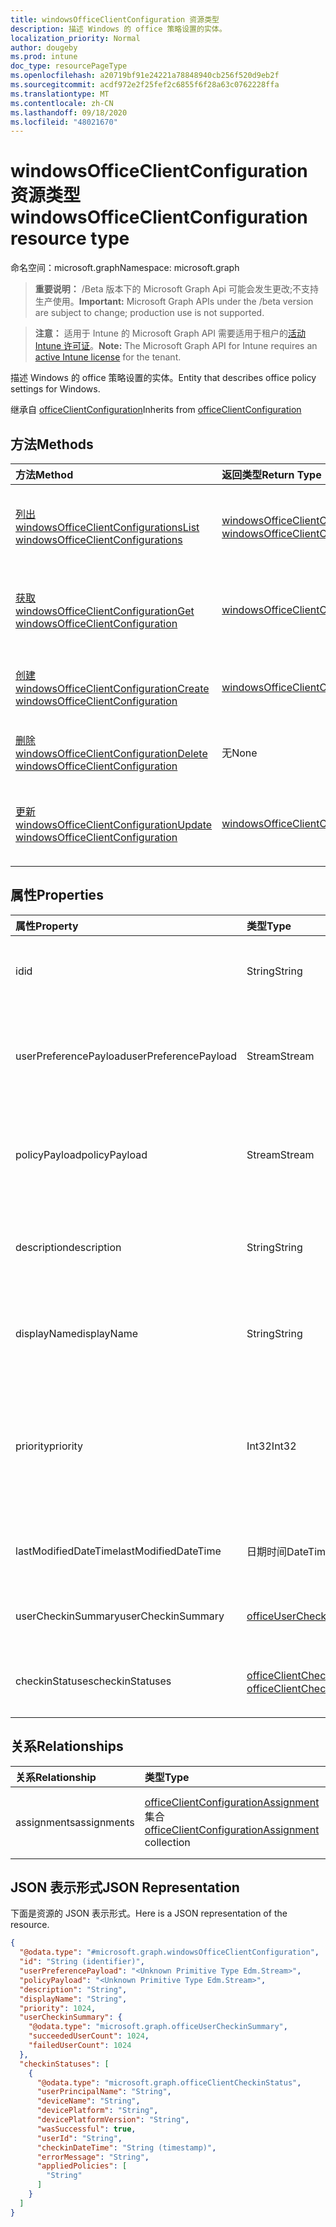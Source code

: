 ```yaml
---
title: windowsOfficeClientConfiguration 资源类型
description: 描述 Windows 的 office 策略设置的实体。
localization_priority: Normal
author: dougeby
ms.prod: intune
doc_type: resourcePageType
ms.openlocfilehash: a20719bf91e24221a78848940cb256f520d9eb2f
ms.sourcegitcommit: acdf972e2f25fef2c6855f6f28a63c0762228ffa
ms.translationtype: MT
ms.contentlocale: zh-CN
ms.lasthandoff: 09/18/2020
ms.locfileid: "48021670"
---
```

# <a name="windowsofficeclientconfiguration-resource-type"></a><span data-ttu-id="31485-103">windowsOfficeClientConfiguration 资源类型</span><span class="sxs-lookup"><span data-stu-id="31485-103">windowsOfficeClientConfiguration resource type</span></span>

<span data-ttu-id="31485-104">命名空间：microsoft.graph</span><span class="sxs-lookup"><span data-stu-id="31485-104">Namespace: microsoft.graph</span></span>

> <span data-ttu-id="31485-105">**重要说明：** /Beta 版本下的 Microsoft Graph Api 可能会发生更改;不支持生产使用。</span><span class="sxs-lookup"><span data-stu-id="31485-105">**Important:** Microsoft Graph APIs under the /beta version are subject to change; production use is not supported.</span></span>

> <span data-ttu-id="31485-106">**注意：** 适用于 Intune 的 Microsoft Graph API 需要适用于租户的[活动 Intune 许可证](https://go.microsoft.com/fwlink/?linkid=839381)。</span><span class="sxs-lookup"><span data-stu-id="31485-106">**Note:** The Microsoft Graph API for Intune requires an [active Intune license](https://go.microsoft.com/fwlink/?linkid=839381) for the tenant.</span></span>

<span data-ttu-id="31485-107">描述 Windows 的 office 策略设置的实体。</span><span class="sxs-lookup"><span data-stu-id="31485-107">Entity that describes office policy settings for Windows.</span></span>

<span data-ttu-id="31485-108">继承自 [officeClientConfiguration](../resources/intune-cirrus-officeclientconfiguration.md)</span><span class="sxs-lookup"><span data-stu-id="31485-108">Inherits from [officeClientConfiguration](../resources/intune-cirrus-officeclientconfiguration.md)</span></span>

## <a name="methods"></a><span data-ttu-id="31485-109">方法</span><span class="sxs-lookup"><span data-stu-id="31485-109">Methods</span></span>
|<span data-ttu-id="31485-110">方法</span><span class="sxs-lookup"><span data-stu-id="31485-110">Method</span></span>|<span data-ttu-id="31485-111">返回类型</span><span class="sxs-lookup"><span data-stu-id="31485-111">Return Type</span></span>|<span data-ttu-id="31485-112">说明</span><span class="sxs-lookup"><span data-stu-id="31485-112">Description</span></span>|
|:---|:---|:---|
|[<span data-ttu-id="31485-113">列出 windowsOfficeClientConfigurations</span><span class="sxs-lookup"><span data-stu-id="31485-113">List windowsOfficeClientConfigurations</span></span>](../api/intune-cirrus-windowsofficeclientconfiguration-list.md)|<span data-ttu-id="31485-114">[windowsOfficeClientConfiguration](../resources/intune-cirrus-windowsofficeclientconfiguration.md) 集合</span><span class="sxs-lookup"><span data-stu-id="31485-114">[windowsOfficeClientConfiguration](../resources/intune-cirrus-windowsofficeclientconfiguration.md) collection</span></span>|<span data-ttu-id="31485-115">列出 [windowsOfficeClientConfiguration](../resources/intune-cirrus-windowsofficeclientconfiguration.md) 对象的属性和关系。</span><span class="sxs-lookup"><span data-stu-id="31485-115">List properties and relationships of the [windowsOfficeClientConfiguration](../resources/intune-cirrus-windowsofficeclientconfiguration.md) objects.</span></span>|
|[<span data-ttu-id="31485-116">获取 windowsOfficeClientConfiguration</span><span class="sxs-lookup"><span data-stu-id="31485-116">Get windowsOfficeClientConfiguration</span></span>](../api/intune-cirrus-windowsofficeclientconfiguration-get.md)|[<span data-ttu-id="31485-117">windowsOfficeClientConfiguration</span><span class="sxs-lookup"><span data-stu-id="31485-117">windowsOfficeClientConfiguration</span></span>](../resources/intune-cirrus-windowsofficeclientconfiguration.md)|<span data-ttu-id="31485-118">读取 [windowsOfficeClientConfiguration](../resources/intune-cirrus-windowsofficeclientconfiguration.md) 对象的属性和关系。</span><span class="sxs-lookup"><span data-stu-id="31485-118">Read properties and relationships of the [windowsOfficeClientConfiguration](../resources/intune-cirrus-windowsofficeclientconfiguration.md) object.</span></span>|
|[<span data-ttu-id="31485-119">创建 windowsOfficeClientConfiguration</span><span class="sxs-lookup"><span data-stu-id="31485-119">Create windowsOfficeClientConfiguration</span></span>](../api/intune-cirrus-windowsofficeclientconfiguration-create.md)|[<span data-ttu-id="31485-120">windowsOfficeClientConfiguration</span><span class="sxs-lookup"><span data-stu-id="31485-120">windowsOfficeClientConfiguration</span></span>](../resources/intune-cirrus-windowsofficeclientconfiguration.md)|<span data-ttu-id="31485-121">创建新的 [windowsOfficeClientConfiguration](../resources/intune-cirrus-windowsofficeclientconfiguration.md) 对象。</span><span class="sxs-lookup"><span data-stu-id="31485-121">Create a new [windowsOfficeClientConfiguration](../resources/intune-cirrus-windowsofficeclientconfiguration.md) object.</span></span>|
|[<span data-ttu-id="31485-122">删除 windowsOfficeClientConfiguration</span><span class="sxs-lookup"><span data-stu-id="31485-122">Delete windowsOfficeClientConfiguration</span></span>](../api/intune-cirrus-windowsofficeclientconfiguration-delete.md)|<span data-ttu-id="31485-123">无</span><span class="sxs-lookup"><span data-stu-id="31485-123">None</span></span>|<span data-ttu-id="31485-124">删除 [windowsOfficeClientConfiguration](../resources/intune-cirrus-windowsofficeclientconfiguration.md)。</span><span class="sxs-lookup"><span data-stu-id="31485-124">Deletes a [windowsOfficeClientConfiguration](../resources/intune-cirrus-windowsofficeclientconfiguration.md).</span></span>|
|[<span data-ttu-id="31485-125">更新 windowsOfficeClientConfiguration</span><span class="sxs-lookup"><span data-stu-id="31485-125">Update windowsOfficeClientConfiguration</span></span>](../api/intune-cirrus-windowsofficeclientconfiguration-update.md)|[<span data-ttu-id="31485-126">windowsOfficeClientConfiguration</span><span class="sxs-lookup"><span data-stu-id="31485-126">windowsOfficeClientConfiguration</span></span>](../resources/intune-cirrus-windowsofficeclientconfiguration.md)|<span data-ttu-id="31485-127">更新 [windowsOfficeClientConfiguration](../resources/intune-cirrus-windowsofficeclientconfiguration.md) 对象的属性。</span><span class="sxs-lookup"><span data-stu-id="31485-127">Update the properties of a [windowsOfficeClientConfiguration](../resources/intune-cirrus-windowsofficeclientconfiguration.md) object.</span></span>|

## <a name="properties"></a><span data-ttu-id="31485-128">属性</span><span class="sxs-lookup"><span data-stu-id="31485-128">Properties</span></span>
|<span data-ttu-id="31485-129">属性</span><span class="sxs-lookup"><span data-stu-id="31485-129">Property</span></span>|<span data-ttu-id="31485-130">类型</span><span class="sxs-lookup"><span data-stu-id="31485-130">Type</span></span>|<span data-ttu-id="31485-131">说明</span><span class="sxs-lookup"><span data-stu-id="31485-131">Description</span></span>|
|:---|:---|:---|
|<span data-ttu-id="31485-132">id</span><span class="sxs-lookup"><span data-stu-id="31485-132">id</span></span>|<span data-ttu-id="31485-133">String</span><span class="sxs-lookup"><span data-stu-id="31485-133">String</span></span>|<span data-ttu-id="31485-134">Office 客户端配置策略的 Id。</span><span class="sxs-lookup"><span data-stu-id="31485-134">Id of the office client configuration policy.</span></span> <span data-ttu-id="31485-135">继承自 [officeClientConfiguration](../resources/intune-cirrus-officeclientconfiguration.md)</span><span class="sxs-lookup"><span data-stu-id="31485-135">Inherited from [officeClientConfiguration](../resources/intune-cirrus-officeclientconfiguration.md)</span></span>|
|<span data-ttu-id="31485-136">userPreferencePayload</span><span class="sxs-lookup"><span data-stu-id="31485-136">userPreferencePayload</span></span>|<span data-ttu-id="31485-137">Stream</span><span class="sxs-lookup"><span data-stu-id="31485-137">Stream</span></span>|<span data-ttu-id="31485-138">首选项设置 JSON string 二进制格式，则用户可以重写这些值。</span><span class="sxs-lookup"><span data-stu-id="31485-138">Preference settings JSON string in binary format, these values can be overridden by the user.</span></span> <span data-ttu-id="31485-139">继承自 [officeClientConfiguration](../resources/intune-cirrus-officeclientconfiguration.md)</span><span class="sxs-lookup"><span data-stu-id="31485-139">Inherited from [officeClientConfiguration](../resources/intune-cirrus-officeclientconfiguration.md)</span></span>|
|<span data-ttu-id="31485-140">policyPayload</span><span class="sxs-lookup"><span data-stu-id="31485-140">policyPayload</span></span>|<span data-ttu-id="31485-141">Stream</span><span class="sxs-lookup"><span data-stu-id="31485-141">Stream</span></span>|<span data-ttu-id="31485-142">策略设置 JSON string 二进制格式，用户不能更改这些值。</span><span class="sxs-lookup"><span data-stu-id="31485-142">Policy settings JSON string in binary format, these values cannot be changed by the user.</span></span> <span data-ttu-id="31485-143">继承自 [officeClientConfiguration](../resources/intune-cirrus-officeclientconfiguration.md)</span><span class="sxs-lookup"><span data-stu-id="31485-143">Inherited from [officeClientConfiguration](../resources/intune-cirrus-officeclientconfiguration.md)</span></span>|
|<span data-ttu-id="31485-144">description</span><span class="sxs-lookup"><span data-stu-id="31485-144">description</span></span>|<span data-ttu-id="31485-145">String</span><span class="sxs-lookup"><span data-stu-id="31485-145">String</span></span>|<span data-ttu-id="31485-146">管理员提供的 office 客户端配置策略的说明。</span><span class="sxs-lookup"><span data-stu-id="31485-146">Admin provided description of the office client configuration policy.</span></span> <span data-ttu-id="31485-147">继承自 [officeClientConfiguration](../resources/intune-cirrus-officeclientconfiguration.md)</span><span class="sxs-lookup"><span data-stu-id="31485-147">Inherited from [officeClientConfiguration](../resources/intune-cirrus-officeclientconfiguration.md)</span></span>|
|<span data-ttu-id="31485-148">displayName</span><span class="sxs-lookup"><span data-stu-id="31485-148">displayName</span></span>|<span data-ttu-id="31485-149">String</span><span class="sxs-lookup"><span data-stu-id="31485-149">String</span></span>|<span data-ttu-id="31485-150">管理员提供的 office 客户端配置策略的名称。</span><span class="sxs-lookup"><span data-stu-id="31485-150">Admin provided name of the office client configuration policy.</span></span> <span data-ttu-id="31485-151">继承自 [officeClientConfiguration](../resources/intune-cirrus-officeclientconfiguration.md)</span><span class="sxs-lookup"><span data-stu-id="31485-151">Inherited from [officeClientConfiguration](../resources/intune-cirrus-officeclientconfiguration.md)</span></span>|
|<span data-ttu-id="31485-152">priority</span><span class="sxs-lookup"><span data-stu-id="31485-152">priority</span></span>|<span data-ttu-id="31485-153">Int32</span><span class="sxs-lookup"><span data-stu-id="31485-153">Int32</span></span>|<span data-ttu-id="31485-154">对于租户下的每个策略，优先级值应为唯一值，并将用于冲突解决，较低值意味着优先级较高。</span><span class="sxs-lookup"><span data-stu-id="31485-154">Priority value should be unique value for each policy under a tenant and will be used for conflict resolution, lower values mean priority is high.</span></span> <span data-ttu-id="31485-155">继承自 [officeClientConfiguration](../resources/intune-cirrus-officeclientconfiguration.md)</span><span class="sxs-lookup"><span data-stu-id="31485-155">Inherited from [officeClientConfiguration](../resources/intune-cirrus-officeclientconfiguration.md)</span></span>|
|<span data-ttu-id="31485-156">lastModifiedDateTime</span><span class="sxs-lookup"><span data-stu-id="31485-156">lastModifiedDateTime</span></span>|<span data-ttu-id="31485-157">日期时间</span><span class="sxs-lookup"><span data-stu-id="31485-157">DateTime</span></span>|<span data-ttu-id="31485-158">策略的上次修改日期时间戳。</span><span class="sxs-lookup"><span data-stu-id="31485-158">Last modified datetime stamp of the policy.</span></span> <span data-ttu-id="31485-159">继承自 [officeClientConfiguration](../resources/intune-cirrus-officeclientconfiguration.md)</span><span class="sxs-lookup"><span data-stu-id="31485-159">Inherited from [officeClientConfiguration](../resources/intune-cirrus-officeclientconfiguration.md)</span></span>|
|<span data-ttu-id="31485-160">userCheckinSummary</span><span class="sxs-lookup"><span data-stu-id="31485-160">userCheckinSummary</span></span>|[<span data-ttu-id="31485-161">officeUserCheckinSummary</span><span class="sxs-lookup"><span data-stu-id="31485-161">officeUserCheckinSummary</span></span>](../resources/intune-cirrus-officeusercheckinsummary.md)|<span data-ttu-id="31485-162">策略的用户签入摘要。</span><span class="sxs-lookup"><span data-stu-id="31485-162">User check-in summary for the policy.</span></span> <span data-ttu-id="31485-163">继承自 [officeClientConfiguration](../resources/intune-cirrus-officeclientconfiguration.md)</span><span class="sxs-lookup"><span data-stu-id="31485-163">Inherited from [officeClientConfiguration](../resources/intune-cirrus-officeclientconfiguration.md)</span></span>|
|<span data-ttu-id="31485-164">checkinStatuses</span><span class="sxs-lookup"><span data-stu-id="31485-164">checkinStatuses</span></span>|<span data-ttu-id="31485-165">[officeClientCheckinStatus](../resources/intune-cirrus-officeclientcheckinstatus.md) 集合</span><span class="sxs-lookup"><span data-stu-id="31485-165">[officeClientCheckinStatus](../resources/intune-cirrus-officeclientcheckinstatus.md) collection</span></span>|<span data-ttu-id="31485-166">Office 客户端签入状态的列表。</span><span class="sxs-lookup"><span data-stu-id="31485-166">List of office Client check-in status.</span></span> <span data-ttu-id="31485-167">继承自 [officeClientConfiguration](../resources/intune-cirrus-officeclientconfiguration.md)</span><span class="sxs-lookup"><span data-stu-id="31485-167">Inherited from [officeClientConfiguration](../resources/intune-cirrus-officeclientconfiguration.md)</span></span>|

## <a name="relationships"></a><span data-ttu-id="31485-168">关系</span><span class="sxs-lookup"><span data-stu-id="31485-168">Relationships</span></span>
|<span data-ttu-id="31485-169">关系</span><span class="sxs-lookup"><span data-stu-id="31485-169">Relationship</span></span>|<span data-ttu-id="31485-170">类型</span><span class="sxs-lookup"><span data-stu-id="31485-170">Type</span></span>|<span data-ttu-id="31485-171">说明</span><span class="sxs-lookup"><span data-stu-id="31485-171">Description</span></span>|
|:---|:---|:---|
|<span data-ttu-id="31485-172">assignments</span><span class="sxs-lookup"><span data-stu-id="31485-172">assignments</span></span>|<span data-ttu-id="31485-173">[officeClientConfigurationAssignment](../resources/intune-cirrus-officeclientconfigurationassignment.md) 集合</span><span class="sxs-lookup"><span data-stu-id="31485-173">[officeClientConfigurationAssignment](../resources/intune-cirrus-officeclientconfigurationassignment.md) collection</span></span>|<span data-ttu-id="31485-174">策略的组分配列表。</span><span class="sxs-lookup"><span data-stu-id="31485-174">The list of group assignments for the policy.</span></span> <span data-ttu-id="31485-175">继承自 [officeClientConfiguration](../resources/intune-cirrus-officeclientconfiguration.md)</span><span class="sxs-lookup"><span data-stu-id="31485-175">Inherited from [officeClientConfiguration](../resources/intune-cirrus-officeclientconfiguration.md)</span></span>|

## <a name="json-representation"></a><span data-ttu-id="31485-176">JSON 表示形式</span><span class="sxs-lookup"><span data-stu-id="31485-176">JSON Representation</span></span>
<span data-ttu-id="31485-177">下面是资源的 JSON 表示形式。</span><span class="sxs-lookup"><span data-stu-id="31485-177">Here is a JSON representation of the resource.</span></span>
<!-- {
  "blockType": "resource",
  "keyProperty": "id",
  "@odata.type": "microsoft.graph.windowsOfficeClientConfiguration"
}
-->
``` json
{
  "@odata.type": "#microsoft.graph.windowsOfficeClientConfiguration",
  "id": "String (identifier)",
  "userPreferencePayload": "<Unknown Primitive Type Edm.Stream>",
  "policyPayload": "<Unknown Primitive Type Edm.Stream>",
  "description": "String",
  "displayName": "String",
  "priority": 1024,
  "userCheckinSummary": {
    "@odata.type": "microsoft.graph.officeUserCheckinSummary",
    "succeededUserCount": 1024,
    "failedUserCount": 1024
  },
  "checkinStatuses": [
    {
      "@odata.type": "microsoft.graph.officeClientCheckinStatus",
      "userPrincipalName": "String",
      "deviceName": "String",
      "devicePlatform": "String",
      "devicePlatformVersion": "String",
      "wasSuccessful": true,
      "userId": "String",
      "checkinDateTime": "String (timestamp)",
      "errorMessage": "String",
      "appliedPolicies": [
        "String"
      ]
    }
  ]
}
```






